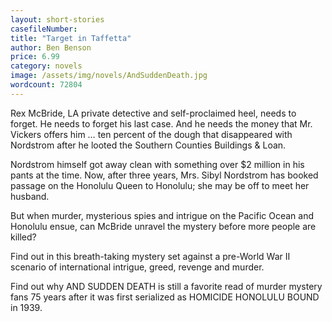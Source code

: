 ```yaml
---
layout: short-stories
casefileNumber: 
title: "Target in Taffetta"
author: Ben Benson
price: 6.99
category: novels
image: /assets/img/novels/AndSuddenDeath.jpg
wordcount: 72804
---
```


Rex McBride, LA private detective and self-proclaimed heel, needs to forget. He needs to forget his last case. And he needs the money that Mr. Vickers offers him &hellip; ten percent of the dough that disappeared with Nordstrom after he looted the Southern Counties Buildings & Loan.

Nordstrom himself got away clean with something over $2 million in his pants at the time. Now, after three years, Mrs. Sibyl Nordstrom has booked passage on the Honolulu Queen to Honolulu; she may be off to meet her husband.

But when murder, mysterious spies and intrigue on the Pacific Ocean and Honolulu ensue, can McBride unravel the mystery before more people are killed?

Find out in this breath-taking mystery set against a pre-World War II scenario of international intrigue, greed, revenge and murder.

Find out why AND SUDDEN DEATH is still a favorite read of murder mystery fans 75 years after it was first serialized as HOMICIDE HONOLULU BOUND in 1939. 
